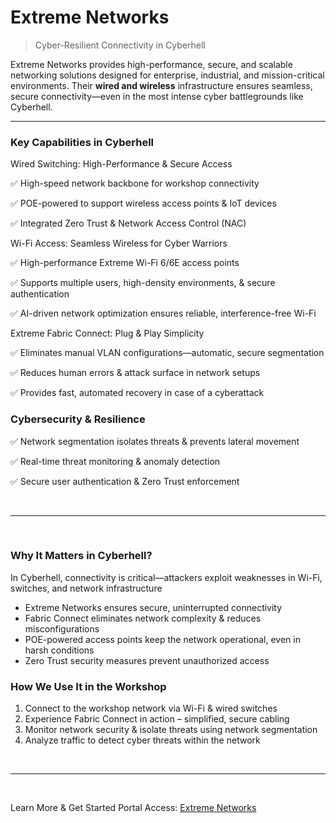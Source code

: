 # Extreme Networks 

> Cyber-Resilient Connectivity in Cyberhell

Extreme Networks provides high-performance, secure, and scalable networking solutions designed for enterprise, industrial, and mission-critical environments. Their **wired and wireless** infrastructure ensures seamless, secure connectivity—even in the most intense cyber battlegrounds like Cyberhell.

----

### Key Capabilities in Cyberhell

Wired Switching: High-Performance & Secure Access

✅ High-speed network backbone for workshop connectivity

✅ POE-powered to support wireless access points & IoT devices

✅ Integrated Zero Trust & Network Access Control (NAC)

Wi-Fi Access: Seamless Wireless for Cyber Warriors

✅ High-performance Extreme Wi-Fi 6/6E access points

✅ Supports multiple users, high-density environments, & secure authentication

✅ AI-driven network optimization ensures reliable, interference-free Wi-Fi

Extreme Fabric Connect: Plug & Play Simplicity

✅ Eliminates manual VLAN configurations—automatic, secure segmentation

✅ Reduces human errors & attack surface in network setups

✅ Provides fast, automated recovery in case of a cyberattack

### Cybersecurity & Resilience

✅ Network segmentation isolates threats & prevents lateral movement

✅ Real-time threat monitoring & anomaly detection

✅ Secure user authentication & Zero Trust enforcement

<br>

----

<br>

###  Why It Matters in Cyberhell?

In Cyberhell, connectivity is critical—attackers exploit weaknesses in Wi-Fi, switches, and network infrastructure
<br>
- Extreme Networks ensures secure, uninterrupted connectivity
- Fabric Connect eliminates network complexity & reduces misconfigurations
- POE-powered access points keep the network operational, even in harsh conditions
- Zero Trust security measures prevent unauthorized access

### How We Use It in the Workshop

1. Connect to the workshop network via Wi-Fi & wired switches
1. Experience Fabric Connect in action – simplified, secure cabling
1. Monitor network security & isolate threats using network segmentation
1. Analyze traffic to detect cyber threats within the network

<br>

----

<br>

Learn More & Get Started
Portal Access: [Extreme Networks](https://www.extremenetworks.com/)

